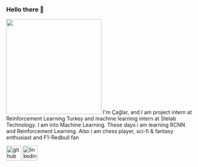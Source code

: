 ### Hello there 👋
<img src="https://github.com/caglarsevinc/caglarsevinc/blob/main/giphy.gif" width="256" />
I'm Çağlar, and I am project intern at Reinforcement Learning Turkey and machine learning intern at Stelab Technology.
I am into Machine Learning.
These days i am learning RCNN and Reinforcement Learning.
Also i am chess player, sci-fi & fantasy enthusiast and F1-Redbull fan

[<img src='https://cdn.jsdelivr.net/npm/simple-icons@3.0.1/icons/github.svg' alt='github' height='40'>](https://github.com/caglarsevinc)  [<img src='https://cdn.jsdelivr.net/npm/simple-icons@3.0.1/icons/linkedin.svg' alt='linkedin' height='40'>](https://www.linkedin.com/in/caglar-sevinc235/)  


